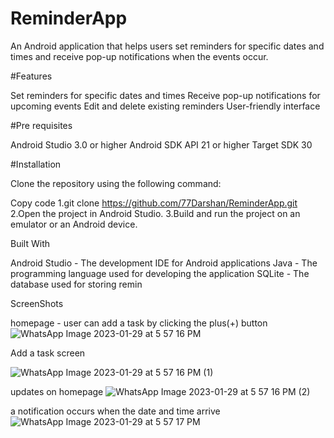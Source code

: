 # ReminderApp
An Android application that helps users set reminders for specific dates and times and receive pop-up notifications when the events occur.

#Features

Set reminders for specific dates and times
Receive pop-up notifications for upcoming events
Edit and delete existing reminders
User-friendly interface

#Pre requisites

Android Studio 3.0 or higher
Android SDK API 21 or higher
Target SDK 30

#Installation

Clone the repository using the following command:

Copy code
  1.git clone https://github.com/77Darshan/ReminderApp.git
  2.Open the project in Android Studio.
  3.Build and run the project on an emulator or an Android device.

Built With

Android Studio - The development IDE for Android applications
Java - The programming language used for developing the application
SQLite - The database used for storing remin

ScreenShots

homepage - user can add a task by clicking the plus(+) button
![WhatsApp Image 2023-01-29 at 5 57 16 PM](https://user-images.githubusercontent.com/76769885/215327625-d821e57b-2a98-47c5-8829-c4ff658682db.jpeg)

Add a task screen

![WhatsApp Image 2023-01-29 at 5 57 16 PM (1)](https://user-images.githubusercontent.com/76769885/215327699-32e8db39-71f9-4cf3-80b9-ddfc47b78352.jpeg)

updates on homepage
![WhatsApp Image 2023-01-29 at 5 57 16 PM (2)](https://user-images.githubusercontent.com/76769885/215327730-64b85829-6071-4aa7-ba4c-23127cd9da2e.jpeg)

a notification occurs when the date and time arrive
![WhatsApp Image 2023-01-29 at 5 57 17 PM](https://user-images.githubusercontent.com/76769885/215327769-41efa0ea-17ca-4085-8930-187367c4871a.jpeg)


